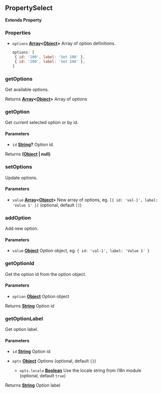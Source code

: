 <!-- Generated by documentation.js. Update this documentation by updating the source code. -->

## PropertySelect

**Extends Property**

### Properties

*   `options` **[Array][1]<[Object][2]>** Array of option definitions.
    ```js
    options: [
     { id: '100', label: 'Set 100' },
     { id: '200', label: 'Set 200' },
    ]
    ```

### getOptions

Get available options.

Returns **[Array][1]<[Object][2]>** Array of options

### getOption

Get current selected option or by id.

#### Parameters

*   `id` **[String][3]?** Option id.

Returns **([Object][2] | null)** 

### setOptions

Update options.

#### Parameters

*   `value` **[Array][1]<[Object][2]>** New array of options, eg. `[{ id: 'val-1', label: 'Value 1' }]` (optional, default `[]`)

### addOption

Add new option.

#### Parameters

*   `value` **[Object][2]** Option object, eg. `{ id: 'val-1', label: 'Value 1' }`

### getOptionId

Get the option id from the option object.

#### Parameters

*   `option` **[Object][2]** Option object

Returns **[String][3]** Option id

### getOptionLabel

Get option label.

#### Parameters

*   `id` **[String][3]** Option id
*   `opts` **[Object][2]** Options (optional, default `{}`)

    *   `opts.locale` **[Boolean][4]** Use the locale string from i18n module (optional, default `true`)

Returns **[String][3]** Option label

[1]: https://developer.mozilla.org/docs/Web/JavaScript/Reference/Global_Objects/Array

[2]: https://developer.mozilla.org/docs/Web/JavaScript/Reference/Global_Objects/Object

[3]: https://developer.mozilla.org/docs/Web/JavaScript/Reference/Global_Objects/String

[4]: https://developer.mozilla.org/docs/Web/JavaScript/Reference/Global_Objects/Boolean
